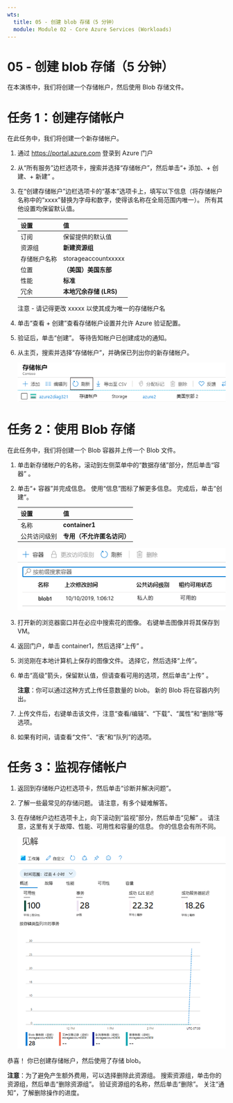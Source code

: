 ```yaml
---
wts:
  title: 05 - 创建 blob 存储（5 分钟）
  module: Module 02 - Core Azure Services (Workloads)
---
```

# <a name="05---create-blob-storage-5-min"></a>05 - 创建 blob 存储（5 分钟）

在本演练中，我们将创建一个存储帐户，然后使用 Blob 存储文件。

# <a name="task-1-create-a-storage-account"></a>任务 1：创建存储帐户 

在此任务中，我们将创建一个新存储帐户。 

1. 通过 <a href="https://portal.azure.com" target="_blank"><span style="color: #0066cc;" color="#0066cc">https://portal.azure.com</span></a> 登录到 Azure 门户

2. 从“所有服务”边栏选项卡，搜索并选择“存储帐户”，然后单击“+ 添加、+ 创建、+ 新建”  。 

3. 在“创建存储帐户”边栏选项卡的“基本”选项卡上，填写以下信息（将存储帐户名称中的“xxxx”替换为字母和数字，使得该名称在全局范围内唯一）。 所有其他设置均保留默认值。

    | 设置 | 值 | 
    | --- | --- |
    | 订阅 | 保留提供的默认值 |
    | 资源组 | **新建资源组** |
    | 存储帐户名称 | storageaccountxxxxx |
    | 位置 | **（美国）美国东部**  |
    | 性能 | **标准** |
    | 冗余 | **本地冗余存储 (LRS)** |
    
    注意 - 请记得更改 xxxxx 以使其成为唯一的存储帐户名

5. 单击“查看 + 创建”查看存储帐户设置并允许 Azure 验证配置。 

6. 验证后，单击“创建”。 等待告知帐户已创建成功的通知。 

7. 从主页，搜索并选择“存储帐户”，并确保已列出你的新存储帐户。

    ![Azure 门户中新创建的存储帐户的屏幕截图。](../images/0401.png)

# <a name="task-2-work-with-blob-storage"></a>任务 2：使用 Blob 存储

在此任务中，我们将创建一个 Blob 容器并上传一个 Blob 文件。 

1. 单击新存储帐户的名称，滚动到左侧菜单中的“数据存储”部分，然后单击“容器” 。

2. 单击“+ 容器”并完成信息。 使用“信息”图标了解更多信息。 完成后，单击“创建”。


    | 设置 | 值 |
    | --- | --- |
    | 名称 | **container1**  |
    | 公共访问级别| **专用（不允许匿名访问）** |
  

    ![Azure 门户的存储帐户中新创建的 blob 容器的屏幕截图。](../images/0402.png)

4. 打开新的浏览器窗口并在必应中搜索花的图像。 右键单击图像并将其保存到 VM。 

6. 返回门户，单击 container1，然后选择“上传” 。

5. 浏览刚在本地计算机上保存的图像文件。 选择它，然后选择“上传”。

   
6. 单击“高级”箭头，保留默认值，但请查看可用的选项，然后单击“上传” 。

    **注意**：你可以通过这种方式上传任意数量的 blob。 新的 Blob 将在容器内列出。

7. 上传文件后，右键单击该文件，注意“查看/编辑”、“下载”、“属性”和“删除”等选项。 

8. 如果有时间，请查看“文件”、“表”和“队列”的选项。

# <a name="task-3-monitor-the-storage-account"></a>任务 3：监视存储帐户

1. 返回到存储帐户边栏选项卡，然后单击“诊断并解决问题”。 

2. 了解一些最常见的存储问题。 请注意，有多个疑难解答。

3. 在存储帐户边栏选项卡上，向下滚动到“监视”部分，然后单击“见解” 。 请注意，这里有关于故障、性能、可用性和容量的信息。 你的信息会有所不同。

    ![存储帐户“见解”页面的屏幕截图。](../images/0403.PNG)

恭喜！ 你已创建存储帐户，然后使用了存储 blob。

**注意**：为了避免产生额外费用，可以选择删除此资源组。 搜索资源组，单击你的资源组，然后单击“删除资源组”。 验证资源组的名称，然后单击“删除”。 关注“通知”，了解删除操作的进度。
